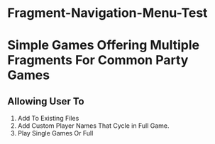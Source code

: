 
 # Fragment-Navigation-Menu-Test
# Simple Games Offering Multiple Fragments For Common Party Games
## Allowing User To 
1. Add To Existing Files 
2. Add Custom Player Names That Cycle in Full Game. 
3. Play Single Games Or Full
